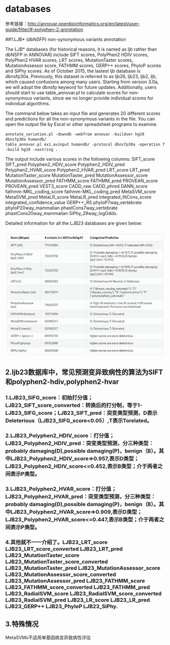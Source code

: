 # databases

参考链接：http://annovar.openbioinformatics.org/en/latest/user-guide/filter/#-polyphen-2-annotation


##1.LJB* (dbNSFP) non-synonymous variants annotation

The LJB* databases (for historical reasons, it is named as ljb rather than dbNSFP in ANNOVAR) include SIFT scores, PolyPhen2 HDIV scores, PolyPhen2 HVAR scores, LRT scores, MutationTaster scores, MutationAssessor score, FATHMM scores, GERP++ scores, PhyloP scores and SiPhy scores. As of October 2015, the lastest ljb database is dbnsfp30a. Previously, this dataset is referred to as ljb26, ljb23, ljb2, ljb, which caused confusions among many users. Starting from version 3.0a, we will adopt the dbnsfp keyword for future updates. Additionally, users should start to use table_annovar.pl to calculate scores for non-synonymous variants, since we no longer provide individual scores for individual algorithms.

The command below takes an input file and generates 20 different scores and predictions for all the non-synonymous variants in the file. You can open the output file by Excel or other spreadsheet programs to examine.

    annotate_variation.pl -downdb -webfrom annovar -buildver hg19 dbnsfp30a humandb/
    table_annovar.pl ex1.avinput humandb/ -protocol dbnsfp30a -operation f -build hg19 -nastring .

The output include various scores in the following columns: SIFT_score SIFT_pred Polyphen2_HDIV_score Polyphen2_HDIV_pred Polyphen2_HVAR_score Polyphen2_HVAR_pred LRT_score LRT_pred MutationTaster_score MutationTaster_pred MutationAssessor_score MutationAssessor_pred FATHMM_score FATHMM_pred PROVEAN_score PROVEAN_pred VEST3_score CADD_raw CADD_phred DANN_score fathmm-MKL_coding_score fathmm-MKL_coding_pred MetaSVM_score MetaSVM_pred MetaLR_score MetaLR_pred integrated_fitCons_score integrated_confidence_value GERP++_RS phyloP7way_vertebrate phyloP20way_mammalian phastCons7way_vertebrate phastCons20way_mammalian SiPhy_29way_logOdds.

Detailed information for all the LJB23 databases are given below:

![](https://github.com/jiangdezhi/bioinfo_databases/blob/master/ljb23_dbtype.png)

## 2.ljb23数据库中，常见预测变异致病性的算法为SIFT和polyphen2-hdiv,polyphen2-hvar
### 1.LJB23_SIFG_score：初始打分值； LJB23_SIFT_score_converted：转换后的打分制，等于1-LJB23_SIFG_score；LJB23_SIFT_pred：突变类型预测，D表示Deleterious（LJB23_SIFG_score<0.05）,T表示Torelated。
### 2.LJB23_Polyphen2_HDIV_score：打分值；LJB23_Polyphen2_HDIV_pred：突变类型预测，分三种类型：probably damaging(D),possible  damaging(P)，benign（B）。其中LJB23_Polyphen2_HDIV_score=>0.957,表示D类型；LJB23_Polyphen2_HDIV_score<=0.452,表示B类型；介于两者之间表示P类型。
### 3.LJB23_Polyphen2_HVAR_score：打分值；LJB23_Polyphen2_HVAR_pred：突变类型预测，分三种类型：probably damaging(D),possible  damaging(P)，benign（B）。其中LJB23_Polyphen2_HVAR_score=>0.909,表示D类型；LJB23_Polyphen2_HVAR_score<=0.447,表示B类型；介于两者之间表示P类型。
### 4.其他就不一一介绍了。LJB23_LRT_score LJB23_LRT_score_converted LJB23_LRT_pred LJB23_MutationTaster_score LJB23_MutationTaster_score_converted LJB23_MutationTaster_pred LJB23_MutationAssessor_score LJB23_MutationAssessor_score_converted LJB23_MutationAssessor_pred LJB23_FATHMM_score LJB23_FATHMM_score_converted LJB23_FATHMM_pred LJB23_RadialSVM_score LJB23_RadialSVM_score_converted LJB23_RadialSVM_pred LJB23_LR_score LJB23_LR_pred LJB23_GERP++ LJB23_PhyloP LJB23_SiPhy.


## 3.特殊情况




MetaSVMs不适用单基因病变异致病性评估

